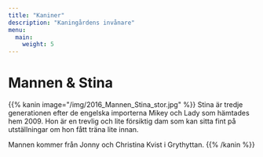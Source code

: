 ```yaml
---
title: "Kaniner"
description: "Kaningårdens invånare"
menu:
  main:
    weight: 5
---
```


# Mannen & Stina

{{% kanin image="/img/2016_Mannen_Stina_stor.jpg" %}}
Stina är tredje generationen efter de engelska importerna Mikey och Lady som hämtades hem 2009. Hon är en trevlig och lite försiktig dam som kan sitta fint på utställningar om hon fått träna lite innan.

Mannen kommer från Jonny och Christina Kvist i Grythyttan. 
{{% /kanin %}}
